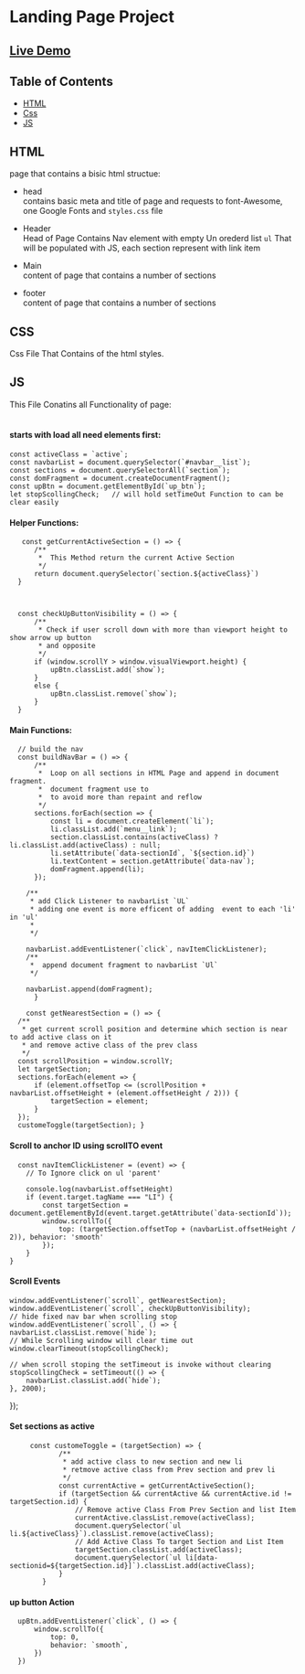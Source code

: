 # Landing Page Project
## <a href="https://ehababdelmawla.github.io/Landing_page">Live Demo</a>

## Table of Contents

- [HTML](#HTML)
- [Css](#Css)
- [JS](#JS)

## HTML

page that contains a bisic html structue:

- head<br>
  contains basic meta and title of page and requests to font-Awesome, one Google Fonts and `styles.css` file
- Header<br>
  Head of Page Contains Nav element with empty Un orederd list `ul` That will be populated with JS,
  each section represent with link item

- Main<br>
  content of page that contains a number of sections
- footer<br>
  content of page that contains a number of sections

## CSS

Css File That Contains of the html styles.

## JS

This File Conatins all Functionality of page:<br><br>

#### starts with load all need elements first:

```
const activeClass = `active`;
const navbarList = document.querySelector(`#navbar__list`);
const sections = document.querySelectorAll(`section`);
const domFragment = document.createDocumentFragment();
const upBtn = document.getElementById(`up_btn`);
let stopScollingCheck;   // will hold setTimeOut Function to can be clear easily
```

#### Helper Functions:

       const getCurrentActiveSection = () => {
          /**
           *  This Method return the current Active Section
           */
          return document.querySelector(`section.${activeClass}`)
      }



      const checkUpButtonVisibility = () => {
          /**
           * Check if user scroll down with more than viewport height to show arrow up button
           * and opposite
           */
          if (window.scrollY > window.visualViewport.height) {
              upBtn.classList.add(`show`);
          }
          else {
              upBtn.classList.remove(`show`);
          }
      }

#### Main Functions:

      // build the nav
      const buildNavBar = () => {
          /**
           *  Loop on all sections in HTML Page and append in document fragment.
           *  document fragment use to
           *  to avoid more than repaint and reflow
           */
          sections.forEach(section => {
              const li = document.createElement(`li`);
              li.classList.add(`menu__link`);
              section.classList.contains(activeClass) ? li.classList.add(activeClass) : null;
              li.setAttribute(`data-sectionId`, `${section.id}`)
              li.textContent = section.getAttribute(`data-nav`);
              domFragment.append(li);
          });

        /**
         * add Click Listener to navbarList `UL`
         * adding one event is more efficent of adding  event to each 'li' in 'ul'
         *
         */

        navbarList.addEventListener(`click`, navItemClickListener);
        /**
         *  append document fragment to navbarList `Ul`
         */

        navbarList.append(domFragment);
          }

        const getNearestSection = () => {
      /**
       * get current scroll position and determine which section is near to add active class on it
       * and remove active class of the prev class
       */
      const scrollPosition = window.scrollY;
      let targetSection;
      sections.forEach(element => {
          if (element.offsetTop <= (scrollPosition + navbarList.offsetHeight + (element.offsetHeight / 2))) {
              targetSection = element;
          }
      });
      customeToggle(targetSection); }



#### Scroll to anchor ID using scrollTO event

      const navItemClickListener = (event) => {
        // To Ignore click on ul 'parent'

        console.log(navbarList.offsetHeight)
        if (event.target.tagName === "LI") {
            const targetSection = document.getElementById(event.target.getAttribute(`data-sectionId`));
            window.scrollTo({
                top: (targetSection.offsetTop + (navbarList.offsetHeight / 2)), behavior: 'smooth'
            });
        }
    }

#### Scroll Events

    window.addEventListener(`scroll`, getNearestSection);
    window.addEventListener(`scroll`, checkUpButtonVisibility);
    // hide fixed nav bar when scrolling stop
    window.addEventListener(`scroll`, () => {
    navbarList.classList.remove(`hide`);
    // While Scrolling window will clear time out
    window.clearTimeout(stopScollingCheck);

    // when scroll stoping the setTimeout is invoke without clearing
    stopScollingCheck = setTimeout(() => {
        navbarList.classList.add(`hide`);
    }, 2000);

});

#### Set sections as active

         const customeToggle = (targetSection) => {
                /**
                 * add active class to new section and new li
                 * retmove active class from Prev section and prev li
                 */
                const currentActive = getCurrentActiveSection();
                if (targetSection && currentActive && currentActive.id != targetSection.id) {
                    // Remove active Class From Prev Section and list Item
                    currentActive.classList.remove(activeClass);
                    document.querySelector(`ul li.${activeClass}`).classList.remove(activeClass);
                    // Add Active Class To target Section and List Item
                    targetSection.classList.add(activeClass);
                    document.querySelector(`ul li[data-sectionid=${targetSection.id}]`).classList.add(activeClass);
                }
            }

#### up button Action

      upBtn.addEventListener(`click`, () => {
          window.scrollTo({
              top: 0,
              behavior: `smooth`,
          })
      })
